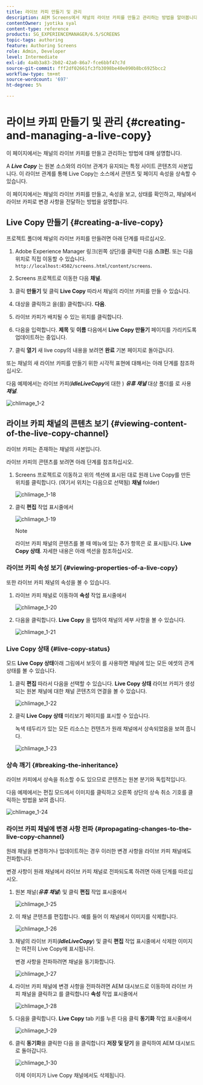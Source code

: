 ```yaml
---
title: 라이브 카피 만들기 및 관리
description: AEM Screens에서 채널의 라이브 카피를 만들고 관리하는 방법을 알아봅니다.
contentOwner: jyotika syal
content-type: reference
products: SG_EXPERIENCEMANAGER/6.5/SCREENS
topic-tags: authoring
feature: Authoring Screens
role: Admin, Developer
level: Intermediate
exl-id: 4a4b3a83-2b02-42a0-86a7-fce6bbf47c7d
source-git-commit: fff2df02661fc3fb3098be40e090b8bc6925bcc2
workflow-type: tm+mt
source-wordcount: '697'
ht-degree: 5%

---
```


# 라이브 카피 만들기 및 관리 {#creating-and-managing-a-live-copy}

이 페이지에서는 채널의 라이브 카피를 만들고 관리하는 방법에 대해 설명합니다.

A ***Live Copy*** 는 원본 소스와의 라이브 관계가 유지되는 특정 사이트 콘텐츠의 사본입니다. 이 라이브 관계를 통해 Live Copy는 소스에서 콘텐츠 및 페이지 속성을 상속할 수 있습니다.

이 페이지에서는 채널의 라이브 카피를 만들고, 속성을 보고, 상태를 확인하고, 채널에서 라이브 카피로 변경 사항을 전달하는 방법을 설명합니다.


## Live Copy 만들기 {#creating-a-live-copy}

프로젝트 폴더에 채널의 라이브 카피를 만들려면 아래 단계를 따르십시오.

1. Adobe Experience Manager 링크(왼쪽 상단)를 클릭한 다음 **스크린**. 또는 다음 위치로 직접 이동할 수 있습니다. `http://localhost:4502/screens.html/content/screens`.

1. Screens 프로젝트로 이동한 다음 **채널**.
1. 클릭 **만들기** 및 클릭 **Live Copy** 따라서 채널의 라이브 카피를 만들 수 있습니다.
1. 대상을 클릭하고 을(를) 클릭합니다. **다음**.
1. 라이브 카피가 배치될 수 있는 위치를 클릭합니다.
1. 다음을 입력합니다. **제목** 및 **이름** 다음에서 **Live Copy 만들기** 페이지를 가리키도록 업데이트하는 중입니다.

1. 클릭 **열기** 새 live copy의 내용을 보려면 **완료** 기본 페이지로 돌아갑니다.

또는 채널의 새 라이브 카피를 만들기 위한 시각적 표현에 대해서는 아래 단계를 참조하십시오.

다음 예제에서는 라이브 카피(***IdleLiveCopy***&#x200B;에 대한 ) ***유휴 채널*** 대상 폴더를 로 사용 ***채널***.

![chlimage_1-2](assets/chlimage_1-2.gif)

## 라이브 카피 채널의 콘텐츠 보기 {#viewing-content-of-the-live-copy-channel}

라이브 카피는 존재하는 채널의 사본입니다.

라이브 카피의 콘텐츠를 보려면 아래 단계를 참조하십시오.

1. Screens 프로젝트로 이동하고 위의 섹션에 표시된 대로 원래 Live Copy를 만든 위치를 클릭합니다. (여기서 위치는 다음으로 선택됨) **채널** folder)

   ![chlimage_1-18](assets/chlimage_1-18.png)

1. 클릭 **편집** 작업 표시줄에서

   ![chlimage_1-19](assets/chlimage_1-19.png)

   >[!NOTE]
   >
   >라이브 카피 채널의 콘텐츠를 볼 때 메뉴에 있는 추가 항목은 로 표시됩니다. **Live Copy 상태**. 자세한 내용은 아래 섹션을 참조하십시오.

### 라이브 카피 속성 보기 {#viewing-properties-of-a-live-copy}

또한 라이브 카피 채널의 속성을 볼 수 있습니다.

1. 라이브 카피 채널로 이동하여 **속성** 작업 표시줄에서

   ![chlimage_1-20](assets/chlimage_1-20.png)

1. 다음을 클릭합니다. **Live Copy** 을 탭하여 채널의 세부 사항을 볼 수 있습니다.

   ![chlimage_1-21](assets/chlimage_1-21.png)

### Live Copy 상태 {#live-copy-status}

모드 **Live Copy 상태**&#x200B;아래 그림에서 보듯이 를 사용하면 채널에 있는 모든 에셋의 관계 상태를 볼 수 있습니다.

1. 클릭 **편집** 따라서 다음을 선택할 수 있습니다. **Live Copy 상태** 라이브 카피가 생성되는 원본 채널에 대한 채널 콘텐츠의 연결을 볼 수 있습니다.

   ![chlimage_1-22](assets/chlimage_1-22.png)

1. 클릭 **Live Copy 상태** 미리보기 페이지를 표시할 수 있습니다.

   녹색 테두리가 있는 모든 리소스는 컨텐츠가 원래 채널에서 상속되었음을 보여 줍니다.

   ![chlimage_1-23](assets/chlimage_1-23.png)

### 상속 깨기 {#breaking-the-inheritance}

라이브 카피에서 상속을 취소할 수도 있으므로 콘텐츠는 원본 분기와 독립적입니다.

다음 예제에서는 편집 모드에서 이미지를 클릭하고 오른쪽 상단의 상속 취소 기호를 클릭하는 방법을 보여 줍니다.

![chlimage_1-24](assets/chlimage_1-24.png)

### 라이브 카피 채널에 변경 사항 전파 {#propagating-changes-to-the-live-copy-channel}

원래 채널을 변경하거나 업데이트하는 경우 이러한 변경 사항을 라이브 카피 채널에도 전파합니다.

변경 사항이 원래 채널에서 라이브 카피 채널로 전파되도록 하려면 아래 단계를 따르십시오.

1. 원본 채널(***유휴 채널***) 및 클릭 **편집** 작업 표시줄에서

   ![chlimage_1-25](assets/chlimage_1-25.png)

1. 이 채널 콘텐츠를 편집합니다. 예를 들어 이 채널에서 이미지를 삭제합니다.

   ![chlimage_1-26](assets/chlimage_1-26.png)

1. 채널의 라이브 카피(***IdleLiveCopy***) 및 클릭 **편집** 작업 표시줄에서 삭제한 이미지는 여전히 Live Copy에 표시됩니다.

   변경 사항을 전파하려면 채널을 동기화합니다.

   ![chlimage_1-27](assets/chlimage_1-27.png)

1. 라이브 카피 채널에 변경 사항을 전파하려면 AEM 대시보드로 이동하여 라이브 카피 채널을 클릭하고 를 클릭합니다 **속성** 작업 표시줄에서

   ![chlimage_1-28](assets/chlimage_1-28.png)

1. 다음을 클릭합니다. **Live Copy** tab 키를 누른 다음 클릭 **동기화** 작업 표시줄에서

   ![chlimage_1-29](assets/chlimage_1-29.png)

1. 클릭 **동기화**&#x200B;을 클릭한 다음 을 클릭합니다 **저장 및 닫기** 을 클릭하여 AEM 대시보드로 돌아갑니다.

   ![chlimage_1-30](assets/chlimage_1-30.png)

   이제 이미지가 Live Copy 채널에서도 삭제됩니다.
